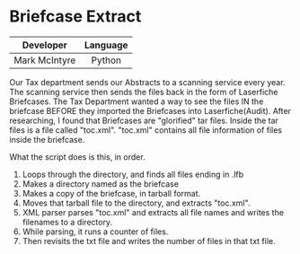 # Briefcase Extract

| Developer|Language|
| -------------|:----:
| Mark McIntyre| Python|

Our Tax department sends our Abstracts to a scanning service every year. The scanning service then sends the files back in the form of Laserfiche Briefcases. The Tax Department wanted a way to see the files IN the briefcase BEFORE they imported the Briefcases into Laserfiche(Audit). After researching, I found that Briefcases are "glorified" tar files. Inside the tar files is a file called "toc.xml". "toc.xml" contains all file information of files inside the briefcase.

What the script does is this, in order.

1. Loops through the directory, and finds all files ending in .lfb
2. Makes a directory named as the briefcase
3. Makes a copy of the briefcase, in tarball format.
4. Moves that tarball file to the directory, and extracts "toc.xml".
5. XML parser parses "toc.xml" and extracts all file names and writes the filenames to a directory.
6. While parsing, it runs a counter of files.
7. Then revisits the txt file and writes the number of files in that txt file.
